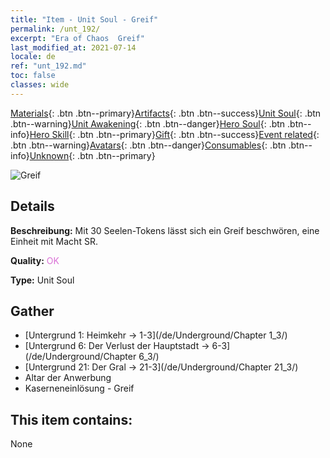 ```yaml
---
title: "Item - Unit Soul - Greif"
permalink: /unt_192/
excerpt: "Era of Chaos  Greif"
last_modified_at: 2021-07-14
locale: de
ref: "unt_192.md"
toc: false
classes: wide
---
```

 [Materials](/ItemsDE/){: .btn .btn--primary}[Artifacts](/ItemsDE/Artifacts/){: .btn .btn--success}[Unit Soul](/ItemsDE/UnitSoul/){: .btn .btn--warning}[Unit Awakening](/ItemsDE/UnitAwakening/){: .btn .btn--danger}[Hero Soul](/ItemsDE/HeroSoul/){: .btn .btn--info}[Hero Skill](/ItemsDE/HeroSkill/){: .btn .btn--primary}[Gift](/ItemsDE/Gift/){: .btn .btn--success}[Event related](/ItemsDE/Events/){: .btn .btn--warning}[Avatars](/ItemsDE/Avatars/){: .btn .btn--danger}[Consumables](/ItemsDE/Consumables/){: .btn .btn--info}[Unknown](/ItemsDE/Unknown/){: .btn .btn--primary}

 ![Greif](/images/u/ti_shijiu.jpg)

## Details
 **Beschreibung:** Mit 30 Seelen-Tokens lässt sich ein Greif beschwören, eine Einheit mit Macht SR.

 **Quality:** <span style="color: #DA70D6">OK</span>

 **Type:** Unit Soul

## Gather

*    [Untergrund 1: Heimkehr -> 1-3](/de/Underground/Chapter 1_3/) 
*    [Untergrund 6: Der Verlust der Hauptstadt -> 6-3](/de/Underground/Chapter 6_3/) 
*    [Untergrund 21: Der Gral -> 21-3](/de/Underground/Chapter 21_3/) 
*    Altar der Anwerbung 
*    Kaserneneinlösung - Greif 

## This item contains:

  None

